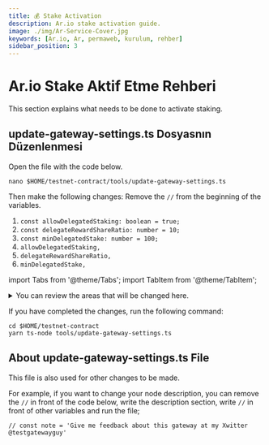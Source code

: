 ```yaml
---
title: 💰 Stake Activation
description: Ar.io stake activation guide.
image: ./img/Ar-Service-Cover.jpg
keywords: [Ar.io, Ar, permaweb, kurulum, rehber]
sidebar_position: 3
---
```


# Ar.io Stake Aktif Etme Rehberi

This section explains what needs to be done to activate staking.

## update-gateway-settings.ts Dosyasnın Düzenlenmesi

Open the file with the code below.
```shell
nano $HOME/testnet-contract/tools/update-gateway-settings.ts
```

Then make the following changes:
Remove the `//` from the beginning of the variables.
1. `const allowDelegatedStaking: boolean = true;`
2. `const delegateRewardShareRatio: number = 10;`
3. `const minDelegatedStake: number = 100;`
4. `allowDelegatedStaking,`
5. `delegateRewardShareRatio,`
6. `minDelegatedStake,`

import Tabs from '@theme/Tabs';
import TabItem from '@theme/TabItem';

<details>

<summary>You can review the areas that will be changed here.</summary>

<Tabs>
<TabItem value="Original Version">

```
import { JWKInterface } from 'arweave/node/lib/wallet';

import { IOState } from '../src/types';
import {
  arnsContractTxId,
  arweave,
  getContractManifest,
  initialize,
  loadWallet,
  warp,
} from './utilities';

/* eslint-disable no-console */
// This script will update the settings for a gateway that is already joined to the network
// Only the gateway's wallet owner is authorized to adjust these settings
(async () => {
  initialize();

  // the friendly label for this gateway
  // const label = 'Test Gateway';

  // the fully qualified domain name for this gateway eg. arweave.net
  // const fqdn = 'permanence-testing.org';

  // uncomment the below settings and update as needed
  // the port used for this gateway eg. 443
  // const port = 443

  // the application layer protocol used by this gateway eg http or https
  // const protocol = 'https'

  // an optional gateway properties file located at this Arweave transaction id eg.
  // const properties = 'FH1aVetOoulPGqgYukj0VE0wIhDy90WiQoV3U2PeY44'

  // an optional, short note to further describe this gateway and its status
  // const note = 'Give me feedback about this gateway at my Xwitter @testgatewayguy'

  // The observer wallet public address eg.iKryOeZQMONi2965nKz528htMMN_sBcjlhc-VncoRjA which is used to upload observation reports
  // const observerWallet = '';

  // Enable or disable delegated staking.  If true, other token holders can delegate their stake to this gateway
  // const allowDelegatedStaking: boolean = true;

  // Number between 0-100 indicating the percent of gateway and observer rewards given to delegates eg. 30 is 30% distributed to delegates
  // The default is 0
  // const delegateRewardShareRatio: number = 10;

  // The minimum stake in IO a delegate must use for this for this gateway.  Must be greater than the contracts minimum delegated stake
  // The default is 100 IO
  // const minDelegatedStake: number = 200;

  // Get the key file used for the distribution
  const wallet: JWKInterface = loadWallet();

  // wallet address
  const walletAddress = await arweave.wallets.getAddress(wallet);

  // get contract manifest
  const { evaluationOptions = {} } = await getContractManifest({
    contractTxId: arnsContractTxId,
  });

  // Read the ANT Registry Contract
  const contract = await warp
    .contract<IOState>(arnsContractTxId)
    .connect(wallet)
    .setEvaluationOptions(evaluationOptions)
    .syncState(`https://api.arns.app/v1/contract/${arnsContractTxId}`, {
      validity: true,
    });

  // Include any settings as needed below
  const writeInteraction = await contract.writeInteraction(
    {
      function: 'updateGatewaySettings',
      // label,
      // fqdn,
      // observerWallet,
      // port,
      // protocol,
      // properties,
      // allowDelegatedStaking,
      // delegateRewardShareRatio,
      // minDelegatedStake,
      // note
    },
    {
      disableBundling: true,
    },
  );

  console.log(
    `${walletAddress} successfully updated gateway settings with TX id: ${writeInteraction?.originalTxId}`,
  );
})();
```

</TabItem>

<TabItem value="Modified Version">

```
import { JWKInterface } from 'arweave/node/lib/wallet';

import { IOState } from '../src/types';
import {
  arnsContractTxId,
  arweave,
  getContractManifest,
  initialize,
  loadWallet,
  warp,
} from './utilities';

/* eslint-disable no-console */
// This script will update the settings for a gateway that is already joined to the network
// Only the gateway's wallet owner is authorized to adjust these settings
(async () => {
  initialize();

  // the friendly label for this gateway
  // const label = 'Test Gateway';

  // the fully qualified domain name for this gateway eg. arweave.net
  // const fqdn = 'permanence-testing.org';

  // uncomment the below settings and update as needed
  // the port used for this gateway eg. 443
  // const port = 443

  // the application layer protocol used by this gateway eg http or https
  // const protocol = 'https'

  // an optional gateway properties file located at this Arweave transaction id eg.
  // const properties = 'FH1aVetOoulPGqgYukj0VE0wIhDy90WiQoV3U2PeY44'

  // an optional, short note to further describe this gateway and its status
  // const note = 'Give me feedback about this gateway at my Xwitter @testgatewayguy'

  // The observer wallet public address eg.iKryOeZQMONi2965nKz528htMMN_sBcjlhc-VncoRjA which is used to upload observation reports
  // const observerWallet = '';

  // Enable or disable delegated staking.  If true, other token holders can delegate their stake to this gateway
  const allowDelegatedStaking: boolean = true;

  // Number between 0-100 indicating the percent of gateway and observer rewards given to delegates eg. 30 is 30% distributed to delegates
  // The default is 0
  const delegateRewardShareRatio: number = 10;

  // The minimum stake in IO a delegate must use for this for this gateway.  Must be greater than the contracts minimum delegated stake
  // The default is 100 IO
  const minDelegatedStake: number = 100;

  // Get the key file used for the distribution
  const wallet: JWKInterface = loadWallet();

  // wallet address
  const walletAddress = await arweave.wallets.getAddress(wallet);

  // get contract manifest
  const { evaluationOptions = {} } = await getContractManifest({
    contractTxId: arnsContractTxId,
  });

  // Read the ANT Registry Contract
  const contract = await warp
    .contract<IOState>(arnsContractTxId)
    .connect(wallet)
    .setEvaluationOptions(evaluationOptions)
    .syncState(`https://api.arns.app/v1/contract/${arnsContractTxId}`, {
      validity: true,
    });

  // Include any settings as needed below
  const writeInteraction = await contract.writeInteraction(
    {
      function: 'updateGatewaySettings',
      // label,
      // fqdn,
      // observerWallet,
      // port,
      // protocol,
      // properties,
      allowDelegatedStaking,
      delegateRewardShareRatio,
      minDelegatedStake,
      // note
    },
    {
      disableBundling: true,
    },
  );

  console.log(
    `${walletAddress} successfully updated gateway settings with TX id: ${writeInteraction?.originalTxId}`,
  );
})();
```

</TabItem>
</Tabs>

</details>

If you have completed the changes, run the following command:
```shell
cd $HOME/testnet-contract
yarn ts-node tools/update-gateway-settings.ts
```

## About update-gateway-settings.ts File

This file is also used for other changes to be made.

For example, if you want to change your node description, you can remove the `//` in front of the code below, write the description section, write `//` in front of other variables and run the file;

`// const note = 'Give me feedback about this gateway at my Xwitter @testgatewayguy'`

  

